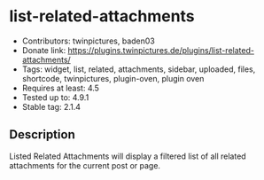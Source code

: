 list-related-attachments
========================

* Contributors: twinpictures, baden03
* Donate link: https://plugins.twinpictures.de/plugins/list-related-attachments/
* Tags: widget, list, related, attachments, sidebar, uploaded, files, shortcode, twinpictures, plugin-oven, plugin oven
* Requires at least: 4.5
* Tested up to: 4.9.1
* Stable tag: 2.1.4

Description
-----------
Listed Related Attachments will display a filtered list of all related attachments for the current post or page.
